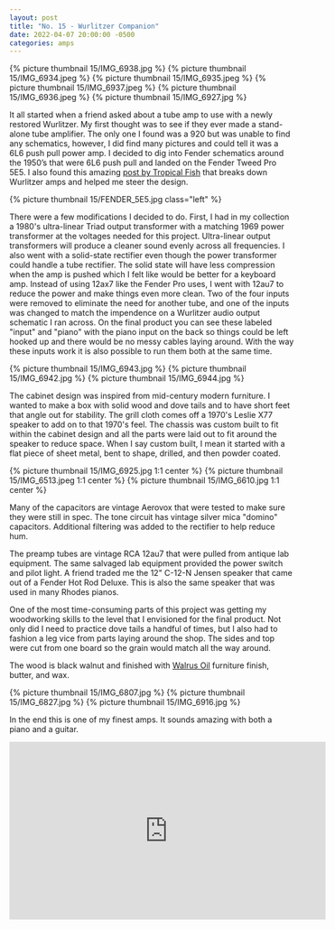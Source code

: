 ```yaml
---
layout: post
title: "No. 15 - Wurlitzer Companion"
date: 2022-04-07 20:00:00 -0500
categories: amps
---
```


{% picture thumbnail 15/IMG_6938.jpg %}
{% picture thumbnail 15/IMG_6934.jpeg %}
{% picture thumbnail 15/IMG_6935.jpeg %}
{% picture thumbnail 15/IMG_6937.jpeg %}
{% picture thumbnail 15/IMG_6936.jpeg %}
{% picture thumbnail 15/IMG_6927.jpg %}

It all started when a friend asked about a tube amp to use with a newly restored Wurlitzer. My first thought was to see if they ever made a stand-alone tube amplifier. The only one I found was a 920 but was unable to find any schematics, however, I did find many pictures and could tell it was a 6L6 push pull power amp. I decided to dig into Fender schematics around the 1950’s that were 6L6 push pull and landed on the Fender Tweed Pro 5E5. I also found this amazing [post by Tropical Fish](https://www.tropicalfishvintage.com/blog/2019/6/26/how-is-a-wurlitzer-tube-amp-different-from-a-guitar-amp) that breaks down Wurlitzer amps and helped me steer the design.

{% picture thumbnail 15/FENDER_5E5.jpg class="left" %}

There were a few modifications I decided to do. First, I had in my collection a 1980's ultra-linear Triad output transformer with a matching 1969 power transformer at the voltages needed for this project. Ultra-linear output transformers will produce a cleaner sound evenly across all frequencies. I also went with a solid-state rectifier even though the power transformer could handle a tube rectifier. The solid state will have less compression when the amp is pushed which I felt like would be better for a keyboard amp. Instead of using 12ax7 like the Fender Pro uses, I went with 12au7 to reduce the power and make things even more clean. Two of the four inputs were removed to eliminate the need for another tube, and one of the inputs was changed to match the impendence on a Wurlitzer audio output schematic I ran across. On the final product you can see these labeled "input" and "piano" with the piano input on the back so things could be left hooked up and there would be no messy cables laying around. With the way these inputs work it is also possible to run them both at the same time.

{% picture thumbnail 15/IMG_6943.jpg %}
{% picture thumbnail 15/IMG_6942.jpg %}
{% picture thumbnail 15/IMG_6944.jpg %}

The cabinet design was inspired from mid-century modern furniture. I wanted to make a box with solid wood and dove tails and to have short feet that angle out for stability. The grill cloth comes off a 1970's Leslie X77 speaker to add on to that 1970's feel. The chassis was custom built to fit within the cabinet design and all the parts were laid out to fit around the speaker to reduce space. When I say custom built, I mean it started with a flat piece of sheet metal, bent to shape, drilled, and then powder coated. 

{% picture thumbnail 15/IMG_6925.jpg 1:1 center %}
{% picture thumbnail 15/IMG_6513.jpeg 1:1 center %}
{% picture thumbnail 15/IMG_6610.jpg 1:1 center %}

Many of the capacitors are vintage Aerovox that were tested to make sure they were still in spec. The tone circuit has vintage silver mica "domino" capacitors. Additional filtering was added to the rectifier to help reduce hum.

The preamp tubes are vintage RCA 12au7 that were pulled from antique lab equipment. The same salvaged lab equipment provided the power switch and pilot light. A friend traded me the 12" C-12-N Jensen speaker that came out of a Fender Hot Rod Deluxe. This is also the same speaker that was used in many Rhodes pianos. 

One of the most time-consuming parts of this project was getting my woodworking skills to the level that I envisioned for the final product. Not only did I need to practice dove tails a handful of times, but I also had to fashion a leg vice from parts laying around the shop. The sides and top were cut from one board so the grain would match all the way around. 

The wood is black walnut and finished with [Walrus Oil](https://walrusoil.com/) furniture finish, butter, and wax.

{% picture thumbnail 15/IMG_6807.jpg %}
{% picture thumbnail 15/IMG_6827.jpg %}
{% picture thumbnail 15/IMG_6916.jpg %}

In the end this is one of my finest amps. It sounds amazing with both a piano and a guitar.

<iframe width="560" height="315" src="https://www.youtube.com/embed/0C-NLNSYPG4" title="YouTube video player" frameborder="0" allow="accelerometer; autoplay; clipboard-write; encrypted-media; gyroscope; picture-in-picture" allowfullscreen></iframe>

